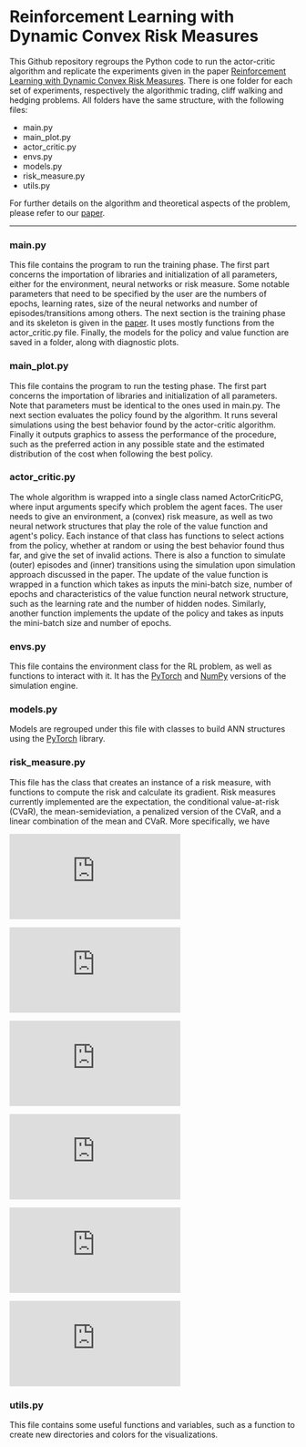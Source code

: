 # Reinforcement Learning with Dynamic Convex Risk Measures

This Github repository regroups the Python code to run the actor-critic algorithm and replicate the experiments given in the paper [Reinforcement Learning with Dynamic Convex Risk Measures](https://anthonycoache.ca/). There is one folder for each set of experiments, respectively the algorithmic trading, cliff walking and hedging problems. All folders have the same structure, with the following files: 

* main.py
* main_plot.py
* actor_critic.py
* envs.py
* models.py
* risk_measure.py
* utils.py

For further details on the algorithm and theoretical aspects of the problem, please refer to our [paper](https://anthonycoache.ca/).

***

### main.py

This file contains the program to run the training phase. The first part concerns the importation of libraries and initialization of all parameters, either for the environment, neural networks or risk measure. Some notable parameters that need to be specified by the user are the numbers of epochs, learning rates, size of the neural networks and number of episodes/transitions among others. The next section is the training phase and its skeleton is given in the [paper](https://anthonycoache.ca/). It uses mostly functions from the actor_critic.py file. Finally, the models for the policy and value function are saved in a folder, along with diagnostic plots.

### main_plot.py

This file contains the program to run the testing phase. The first part concerns the importation of libraries and initialization of all parameters. Note that parameters must be identical to the ones used in main.py. The next section evaluates the policy found by the algorithm. It runs several simulations using the best behavior found by the actor-critic algorithm. Finally it outputs graphics to assess the performance of the procedure, such as the preferred action in any possible state and the estimated distribution of the cost when following the best policy.

### actor_critic.py

The whole algorithm is wrapped into a single class named ActorCriticPG, where input arguments specify which problem the agent faces. The user needs to give an environment, a (convex) risk measure, as well as two neural network structures that play the role of the value function and agent's policy. Each instance of that class has functions to select actions from the policy, whether at random or using the best behavior found thus far, and give the set of invalid actions. 
There is also a function to simulate (outer) episodes and (inner) transitions using the simulation upon simulation approach discussed in the paper. The update of the value function is wrapped in a function which takes as inputs the mini-batch size, number of epochs and characteristics of the value function neural network structure, such as the learning rate and the number of hidden nodes. Similarly, another function implements the update of the policy and takes as inputs the mini-batch size and number of epochs.

### envs.py

This file contains the environment class for the RL problem, as well as functions to interact with it. It has the [PyTorch](https://pytorch.org/) and [NumPy](https://numpy.org/) versions of the simulation engine. 

### models.py

Models are regrouped under this file with classes to build ANN structures using the [PyTorch](https://pytorch.org/) library.

### risk_measure.py

This file has the class that creates an instance of a risk measure, with functions to compute the risk and calculate its gradient. Risk measures currently implemented are the expectation, the conditional value-at-risk (CVaR), the mean-semideviation, a penalized version of the CVaR, and a linear combination of the mean and CVaR. More specifically, we have

![equation](https://latex.codecogs.com/png.latex?%5Cbg_white%20E%28X%29%20%3D%20E%5BX%5D)

![equation](https://latex.codecogs.com/png.latex?%5Cbg_white%20%5Ctext%7BCVaR%7D_%7B%5Calpha%7D%28X%29%20%3D%20%5Csup_%7B%5Cxi%20%5Cin%20U%28P%29%7D%20E%5E%7B%5Cxi%7D%5BX%5D)

![equation](https://latex.codecogs.com/png.latex?%5Cbg_white%20%5Ctext%7BMSD%7D_%7B%5Ckappa%2Cr%7D%28X%29%20%3D%20E%5BX%5D%20&plus;%20%5Ckappa%20%5Cleft%28%20E%5B%28X-E%5BX%5D%29%5E%7Br%7D_%7B&plus;%7D%5D%20%5Cright%29%5E%7B1/r%7D)

![equation](https://latex.codecogs.com/png.latex?%5Cbg_white%20%5Ctext%7BCVaR-p%7D_%7B%5Calpha%2C%5Ckappa%7D%28X%29%20%3D%20%5Csup_%7B%5Cxi%20%5Cin%20U%28P%29%7D%20%5C%7B%20E%5E%7B%5Cxi%7D%5BX%5D%20-%20%5Ckappa%20E%5B%5Cxi%20%5Clog%20%5Cxi%5D%5C%7D)

![equation](https://latex.codecogs.com/png.latex?%5Cbg_white%20%5Ctext%7BE-CVaR%7D_%7B%5Calpha%2C%5Ckappa%7D%28X%29%20%3D%20%5Ckappa%20E%5BX%5D%20&plus;%20%281-%5Ckappa%29%20%5Ctext%7BCVaR%7D_%7B%5Calpha%7D%28X%29)

![equation](https://latex.codecogs.com/png.latex?%5Cbg_white%20U%28P%29%20%3D%20%5Cleft%5C%7B%20%5Cxi%20%3A%20%5Csum_%7B%5Comega%7D%20%5Cxi%28%5Comega%29%20P%28%5Comega%29%20%3D%201%2C%20%5C%20%5Cxi%20%5Cin%20%5Cleft%5B0%2C%5Cfrac%7B1%7D%7B%5Calpha%7D%20%5Cright%5D%20%5Cright%5C%7D)

### utils.py

This file contains some useful functions and variables, such as a function to create new directories and colors for the visualizations.
